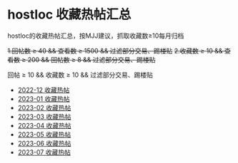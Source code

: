 # hostloc 收藏热帖汇总

hostloc的收藏热帖汇总，按MJJ建议，抓取收藏数≥10每月归档

~~1.回帖数 ≥ 40 && 查看数 ≥ 1500 && 过滤部分交易、踢楼贴~~
~~2.收藏数 ≥ 10 && 查看数 ≥ 200 && 回帖数 ≥ 8 && 过滤部分交易、踢楼贴~~

回帖 ≥ 10 && 收藏数 ≥ 10 && 过滤部分交易、踢楼贴

* [2022-12 收藏热帖](https://danube533.github.io/hostloc_hot/2022-12-hostloc-fav.html)
* [2023-01 收藏热帖](https://danube533.github.io/hostloc_hot/2023-01-hostloc-fav.html)
* [2023-02 收藏热帖](https://danube533.github.io/hostloc_hot/2023-02-hostloc-fav.html)
* [2023-03 收藏热帖](https://danube533.github.io/hostloc_hot/2023-03-hostloc-fav.html)
* [2023-04 收藏热帖](https://danube533.github.io/hostloc_hot/2023-04-hostloc-fav.html)
* [2023-05 收藏热帖](https://danube533.github.io/hostloc_hot/2023-05-hostloc-fav.html)
* [2023-06 收藏热帖](https://danube533.github.io/hostloc_hot/2023-06-hostloc-fav.html)
* [2023-07 收藏热帖](https://danube533.github.io/hostloc_hot/2023-07-hostloc-fav.html)
